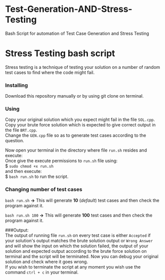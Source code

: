 # Test-Generation-AND-Stress-Testing

Bash Script for automation of Test Case Generation and Stress Testing

# Stress Testing bash script

Stress testing is a technique of testing your solution on a number of random test cases to find where the code might fail. 

### Installing
Download this repository manually or by using git clone on terminal.

### Using
Copy your original solution which you expect might fail in the file `SOL.cpp`. <br>
Copy your brute force solution which is expected to give correct output in the file `BRT.cpp`. <br>
Change the `GEN.cpp` file so as to generate test cases according to the question. <br>

Now open your terminal in the directory where file `run.sh` resides and execute:<br>
Once give the execute permissions to `run.sh` file using: <br>
$ `sudo chmod +x run.sh` <br>
and then execute: <br>
$ `bash run.sh` to run the script.

### Changing number of test cases
`bash run.sh`
**->** This will generate **10** (_default_) test cases and then check the program against it.

`bash run.sh 100`
**->** This will generate **100** test cases and then check the program against it.

###Output:<br> The output of running file `run.sh` on every test case is either `Accepted` if your solution's output matches the brute solution output or `Wrong Answer` and will show the input on which the solution failed, the output of your solution and expected output according to the brute force solution on terminal and the script will be terminated. Now you can debug your original solution and check where it goes wrong. <br>
If you wish to terminate the script at any moment you wish use the command `ctrl + c` in your terminal.<br>

